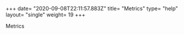 +++
date= "2020-09-08T22:11:57.883Z"
title= "Metrics"
type= "help"
layout= "single"
weight= 19
+++

Metrics